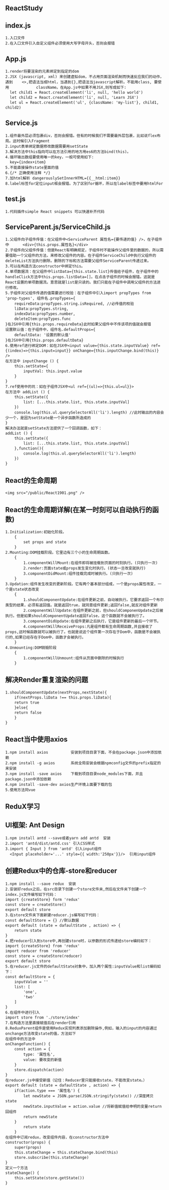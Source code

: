 
## ReactStudy
## index.js 
    1.入口文件
    2.在入口文件引入自定义组件必须使用大写字母开头，否则会报错
## App.js
    1.render将要渲染的元素绑定到指定的dom
    2.JSX (javascript, xml) 来创建虚拟dom，不占用页面渲染机制而快速反应我们的动作，遇到    <>,把语法当成html，当遇到{},把语法当javascript解析。不能用class, 要使用            className。在App.js中如果不用JSX,则写成如下:
      let child1 = React.createElement('li', null, 'hello world')
      let child2 = React.createElement('li', null, 'Learn JSX')
      let ul = React.createElement('ul', {className: 'my-list'}, child1, child2)
## Service.js
    1.组件最外层必须包裹div，否则会报错。但有的时候我们不需要最外层包裹，比如说flex布局。这时候引入Fragment
    2.input表单绑定数据修改数据需要用setState
    3.解决方法中this指向可以在方法引用的地方用es6的方法bind(this)。
    4.循环输出数组要使用唯一的key，一般可使用如下:
      key={index+item}
    5.不能直接操作state里面的值
    6.{/* 正确使用注释 */}
    7.加html解析 dangerouslySetInnerHTML={{__html:item}}
    8.label标签for定位input框会报错。为了区别for循环，所以在label标签中要用htmlFor
## test.js
    1.代码插件simple React snippets 可以快速补齐代码
## ServiceParent.js/ServiceChild.js
    1.父组件向子组件传值：在父组件中<ServiceParent 属性名={要传递的值} />，在子组件中      <div>{this.props.属性名}</div>
    2.子组件向父组件传值：但是React有明确规定，子组件时不能操作父组件里的数据的，所以需要借助一个父组件的方法，来修改父组件的内容。在子组件ServiceChild中执行父组件的deleteList方法执行删除。删除的下标和方法需要父组件ServiceParent传递过来。
    3.可以在构造方法constructor中绑定this。
    4.单项数据流：在父组件中listData={this.state.list}传值给子组件，在子组件中的handleClick方法中this.props.listData=[]。在点击子组件的时候会报错。这就是React设置的单项数据流。意思就是list是只读的。我们只能在子组件中调用父组件的方法进行修改。
    5.子组件对父组件传递的值需要进行校验：在子组件中引入import propTypes from 'prop-types', 组件名.propTypes={
        requireData:propTypes.string.isRequired, //必传值的校验
        liData:propTypes.string,
        indexData:propTypes.number,
        deleteItem:propTypes.func
    }在JSX中引用{this.props.requireData}此时如果父组件中不传该项的值就会报错
    设置默认值：在子组件中，组件名.defaultProps={
        defaultData: '设置的默认值'
    }在JSX中引用{this.props.defaultData}
    6.使用ref进行绑定DOM：如在JSX中<input value={this.state.inputValue} ref={(index)=>{this.input=input}} onChange={this.inputChange.bind(this)} />
    在方法中 inputChange () {
        this.setState={
            inputVal: this.input.value
        }
    }
    7.ref使用中的坑：如在子组件JSX中<ul ref={(ul)=>{this.ul=ul}}>
    在方法中 addList () {
        this.setState({
            list: [...this.state.list, this.state.inputVal]
        })
        console.log(this.ul.querySelectorAll('li').length) //此时输出的内容会少一个，是因为setState是一个异步函数所造成的
    }
    解决办法就是setState方法提供了一个回调函数，如下：
    addList () {
        this.setState({
            list: [...this.state.list, this.state.inputVal]
        },function(){
            console.log(this.ul.querySelectorAll('li').length)
        })
    }
## React的生命周期
    <img src="/public/React1901.png" />
## React的生命周期详解(在某一时刻可以自动执行的函数)
    1.Initialization:初始化阶段。
        {
            set props and state
        }
    2.Mounting:DOM挂载阶段。它里边有三个小的生命周期函数。
        {
            1.componentWillMount:在组件即将被挂载到页面的时刻执行。(只执行一次)
            2.render:页面state或props发生变化时执行。(状态一旦改变就执行)
            3.componentDidMount:组件挂载完成时被执行。(只执行一次)
        }
    3.Updation:组件发生改变的更新阶段。它有两个基本部分组成，一个是props属性改变，一个是state状态改变
        {
            1.shouldComponentUpdate:在组件更新之前，自动被执行。它要求返回一个布尔类型的结果，必须有返回值。就是返回true，就同意组件更新;返回false,就反对组件更新
            2.componentWillUpdate:在组件更新之前，但shouldComponenUpdate之后被执行。但是如果shouldComponentUpdate返回false，这个函数就不会被执行了。
            3.componentDidUpdate:在组件更新之后执行，它是组件更新的最后一个环节。
            4.componentWillReceiveProps:凡是组件都有生命周期函数,并且接收了props,这时候函数就可以被执行了。也就是说这个组件第一次存在于Dom中，函数是不会被执行的,如果已经存在于Dom中，函数才会被执行。
        }
    4.Unmounting:DOM销毁阶段
        {
            1.componentWillUnmount:组件从页面中删除的时候执行
        }
## 解决Render重复渲染的问题
    1.shouldComponentUpdate(nextProps,nextState){
        if(nextProps.liData !== this.props.liData){
        return true
        }else{
        return false
        }
    }
## React当中使用axios
    1.npm install axios          安装到项目目录下面，不会在package.json中添加依赖
    2.npm install -g axios       系统全局安装会根据npmconfig文件的prefix指定的来安装
    3.npm install -save axios    下载到项目目录node_modules下面，并且package.json中添加依赖
    4.npm install -save-dev axios生产环境上面要下载的包
    5.使用方法同vue

## ReduX学习
## UI框架: Ant Design
    1.npm install antd --save或者yarn add antd  安装
    2.import 'antd/dist/antd.css' 引入CSS样式
    3.import { Input } from 'antd' 引入input组件
      <Input placeholder='...' style={{ width:'250px'}}/>  引用input组件
## 创建Redux中的仓库-store和reducer
    1.npm install --save redux  安装
    2.安装好redux之后，在src目录下创建一个store文件夹,然后在文件夹下创建一个index.js文件编写如下代码：
    import {createStore} form 'redux'
    const store = createStore()
    export default store
    3.在store文件夹下面新建reducer.js编写如下代码：
    const defaultStore = {} //默认数据
    export default (state = dafaultState , action) => {
        return state
    }
    4.把reducer引入到store中,再创建store时，以参数的形式传递给store编码如下：
    import {createStore} from 'redux'
    import reducer from 'reducer'
    const store = createStore(reducer)
    export default store
    5.在reducer.js文件的defaultState对象中，加入两个属性:inputValue和list编码如下：
    const defaultStore = {
        inputValue = ''
        list: [
            'one',
            'two'
        ]
    }
    6.在组件中进行引入
    import store from './store/index'
    7.在构造方法里直接赋值后在render引用
    8.ReduxParent组件是使用Redux实现列表添加删除操作,例如，输入的input的内容通过onchange方法改变state的值，方法如下
    在组件中的方法中
    onChangeFunction() {
        const action = {
            type: '属性名',
            value: 要改变的新值
        }
        store.dispatch(action)
    }
    在reducer.js中接受新值（记住：Reducer里只能接收state，不能改变state。）
    export default (state = dafaultState , action) => {
        if(action.type === '属性名') {
            let newState = JSON.parse(JSON.stringify(state)) //深度拷贝state
            newState.inputValue = action.value //将新值赋值给申明的变量return回组件
            return newState
        }
            return state
        }
    在组件中订阅redux，改变组件内容，在constructor方法中
    constructor(props) {
        super(props)
        this.stateChange = this.stateChange.bind(this)
        store.subscribe(this.stateChange)
    }
    定义一个方法
    stateChange() {
        this.setState(store.getState())
    }